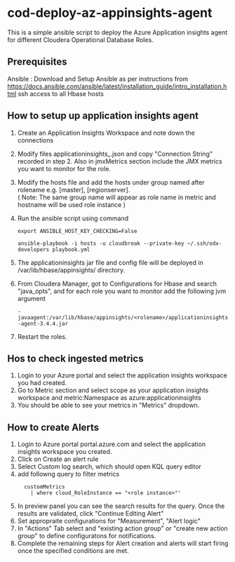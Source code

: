 # cod-deploy-az-appinsights-agent
This is a simple ansible script to deploy the Azure Application insights agent for different Cloudera Operational Database Roles.

## Prerequisites
Ansible : Download and Setup Ansible as per instructions from https://docs.ansible.com/ansible/latest/installation_guide/intro_installation.html
ssh access to all Hbase hosts

## How to setup up application insights agent
1. Create an Application Insights Workspace and note down the connections
2. Modify files applicationinsights_<rolename>.json and copy "Connection String" recorded in step 2. Also in jmxMetrics section include the JMX metrics you want to monitor for the role.
3. Modify the hosts file and add the hosts under group named after rolename e.g. [master], [regionserver].<br />( Note: The same group name will appear as role name in metric and hostname will be used role instance )
4. Run the ansible script using command

    ```export ANSIBLE_HOST_KEY_CHECKING=False```
    
    ```ansible-playbook -i hosts -u cloudbreak --private-key ~/.ssh/odx-developers playbook.yml```
5. The applicationinsights jar file and config file will be deployed in /var/lib/hbase/appinsights/<rolename> directory.
6. From Cloudera Manager, got to Configurations for Hbase and search "java_opts", and for each role you want to monitor add the following jvm argument

    ```-javaagent:/var/lib/hbase/appinsights/<rolename>/applicationinsights-agent-3.4.4.jar```

7. Restart the roles.

## Hos to check ingested metrics
1. Login to your Azure portal and select the application insights workspace you had created.
2. Go to Metric section and select scope as your application insights workspace and metric:Namespace as azure:applicationinsights
3. You should be able to see your metrics in "Metrics" dropdown.

## How to create Alerts
1. Login to Azure portal portal.azure.com and select the application insights workspace you created.
2. Click on Create an alert rule
3. Select Custom log search, which should open KQL query editor
4. add followng query to filter metrics
    ```
      customMetrics
        | where cloud_RoleInstance == "<role instance>"'
    ```
5. In preview panel you can see the search results for the query. Once the results are validated, click "Continue Editing Alert"
6. Set appropraite configurations for "Measurement", "Alert logic"
7. In "Actions" Tab select and "existing action group" or "create new action group" to define configuratons for notifications.
8. Complete the remaining steps for Alert creation and alerts will start firing once the specified conditions are met.


  
